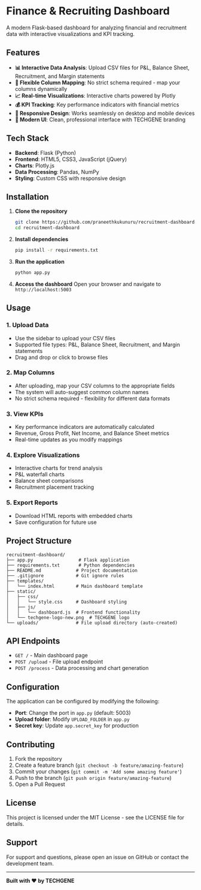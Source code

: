 # Finance & Recruiting Dashboard

A modern Flask-based dashboard for analyzing financial and recruitment data with interactive visualizations and KPI tracking.

## Features

- **📊 Interactive Data Analysis**: Upload CSV files for P&L, Balance Sheet, Recruitment, and Margin statements
- **🎯 Flexible Column Mapping**: No strict schema required - map your columns dynamically
- **📈 Real-time Visualizations**: Interactive charts powered by Plotly
- **💰 KPI Tracking**: Key performance indicators with financial metrics
- **📱 Responsive Design**: Works seamlessly on desktop and mobile devices
- **🎨 Modern UI**: Clean, professional interface with TECHGENE branding

## Tech Stack

- **Backend**: Flask (Python)
- **Frontend**: HTML5, CSS3, JavaScript (jQuery)
- **Charts**: Plotly.js
- **Data Processing**: Pandas, NumPy
- **Styling**: Custom CSS with responsive design

## Installation

1. **Clone the repository**
   ```bash
   git clone https://github.com/praneethkukunuru/recruitment-dashboard.git
   cd recruitment-dashboard
   ```

2. **Install dependencies**
   ```bash
   pip install -r requirements.txt
   ```

3. **Run the application**
   ```bash
   python app.py
   ```

4. **Access the dashboard**
   Open your browser and navigate to `http://localhost:5003`

## Usage

### 1. Upload Data
- Use the sidebar to upload your CSV files
- Supported file types: P&L, Balance Sheet, Recruitment, and Margin statements
- Drag and drop or click to browse files

### 2. Map Columns
- After uploading, map your CSV columns to the appropriate fields
- The system will auto-suggest common column names
- No strict schema required - flexibility for different data formats

### 3. View KPIs
- Key performance indicators are automatically calculated
- Revenue, Gross Profit, Net Income, and Balance Sheet metrics
- Real-time updates as you modify mappings

### 4. Explore Visualizations
- Interactive charts for trend analysis
- P&L waterfall charts
- Balance sheet comparisons
- Recruitment placement tracking

### 5. Export Reports
- Download HTML reports with embedded charts
- Save configuration for future use

## Project Structure

```
recruitment-dashboard/
├── app.py                 # Flask application
├── requirements.txt       # Python dependencies
├── README.md             # Project documentation
├── .gitignore            # Git ignore rules
├── templates/
│   └── index.html        # Main dashboard template
├── static/
│   ├── css/
│   │   └── style.css     # Dashboard styling
│   ├── js/
│   │   └── dashboard.js  # Frontend functionality
│   └── techgene-logo-new.png  # TECHGENE logo
└── uploads/              # File upload directory (auto-created)
```

## API Endpoints

- `GET /` - Main dashboard page
- `POST /upload` - File upload endpoint
- `POST /process` - Data processing and chart generation

## Configuration

The application can be configured by modifying the following:

- **Port**: Change the port in `app.py` (default: 5003)
- **Upload folder**: Modify `UPLOAD_FOLDER` in `app.py`
- **Secret key**: Update `app.secret_key` for production

## Contributing

1. Fork the repository
2. Create a feature branch (`git checkout -b feature/amazing-feature`)
3. Commit your changes (`git commit -m 'Add some amazing feature'`)
4. Push to the branch (`git push origin feature/amazing-feature`)
5. Open a Pull Request

## License

This project is licensed under the MIT License - see the LICENSE file for details.

## Support

For support and questions, please open an issue on GitHub or contact the development team.

---

**Built with ❤️ by TECHGENE** 